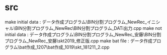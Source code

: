 # src
make initial data : データ作成プログラム\BIN分割プログラム_NewRec_イニシャル\BIN分割プログラム_NewRec\BIN分割プログラム_DATi出力.cpp
make not initial data : データ作成プログラム\BIN分割プログラム_NewRec_安藤\BIN分割プログラム_NewRec_安藤\skt2019_修正版.cpp
make bat file : データ作成プログラム\bat作成_1207\bat作成_1019\skt_181211_2.cpp